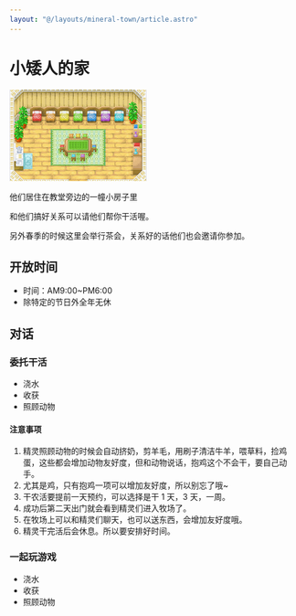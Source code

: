 ```yaml
---
layout: "@/layouts/mineral-town/article.astro"
---
```


# 小矮人的家

![小矮人的家](_小矮人的家.png)

他们居住在教堂旁边的一幢小房子里

和他们搞好关系可以请他们帮你干活喔。

另外春季的时候这里会举行茶会，关系好的话他们也会邀请你参加。

## 开放时间

- 时间：AM9:00~PM6:00
- 除特定的节日外全年无休

## 对话

### 委托干活

- 浇水
- 收获
- 照顾动物

#### 注意事项

1. 精灵照顾动物的时候会自动挤奶，剪羊毛，用刷子清洁牛羊，喂草料，捡鸡蛋，这些都会增加动物友好度，但和动物说话，抱鸡这个不会干，要自己动手。
2. 尤其是鸡，只有抱鸡一项可以增加友好度，所以别忘了哦~
3. 干农活要提前一天预约，可以选择是干 1 天，3 天，一周。
4. 成功后第二天出门就会看到精灵们进入牧场了。
5. 在牧场上可以和精灵们聊天，也可以送东西，会增加友好度哦。
6. 精灵干完活后会休息。所以要安排好时间。

### 一起玩游戏

- 浇水
- 收获
- 照顾动物
